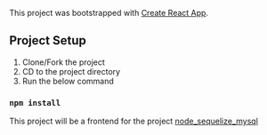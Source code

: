 This project was bootstrapped with [Create React App](https://github.com/facebook/create-react-app).

## Project Setup

1. Clone/Fork the project
2. CD to the project directory
3. Run the below command
### `npm install`


This project will be a frontend for the project [node_sequelize_mysql](https://github.com/28ayushsharma/node_sequelize_mysql)
